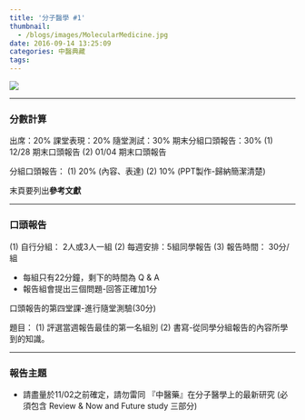 ```yaml
---
title: '分子醫學 #1'
thumbnail:
  - /blogs/images/MolecularMedicine.jpg
date: 2016-09-14 13:25:09
categories: 中醫典藏
tags:
---
```

<img src="/blogs/images/MolecularMedicine.jpg">

***
###  分數計算

出席：20%
課堂表現：20%
隨堂測試：30%
期末分組口頭報告：30%
(1) 12/28 期末口頭報告
(2) 01/04 期末口頭報告

分組口頭報告：
(1) 20% (內容、表達)
(2) 10% (PPT製作-歸納簡潔清楚)

末頁要列出**參考文獻**

***
### 口頭報告

(1) 自行分組： 2人或3人一組
(2) 每週安排：5組同學報告
(3) 報告時間： 30分/組
* 每組只有22分鐘，剩下的時間為 Q &amp; A
* 報告組會提出三個問題-回答正確加1分

口頭報告的第四堂課-進行隨堂測驗(30分)

題目：
(1) 評選當週報告最佳的第一名組別
(2) 書寫-從同學分組報告的內容所學到的知識。

***
### 報告主題

*  請盡量於11/02之前確定，請勿雷同
『中醫藥』在分子醫學上的最新研究
(必須包含 Review &amp; Now and Future study 三部分)

### 
